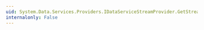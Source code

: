 ```yaml
---
uid: System.Data.Services.Providers.IDataServiceStreamProvider.GetStreamETag(System.Object,System.Data.Services.DataServiceOperationContext)
internalonly: False
---
```


